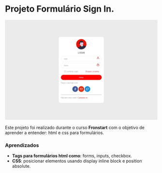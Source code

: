 # Projeto Formulário Sign In.


![preview](https://github.com/higormarcelino13/formulario-sign-in/blob/main/img/project-preview.jpeg?raw=true)

Este projeto foi realizado durante o curso **Fronstart** com o objetivo de aprender a entender: html e css para formulários. 


### Aprendizados

- **Tags para formulários html como**: forms, inputs, checkbox.
- **CSS**: posicionar elementos usando display inline block e position absolute.
